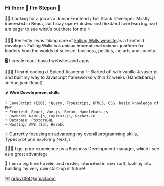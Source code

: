 ### Hi there 👋 I'm Stepan 👾

<!--
**orlovstepan/orlovstepan** is a ✨ _special_ ✨ repository because its `README.md` (this file) appears on your GitHub profile.

Here are some ideas to get you started:

- 🔭 I’m currently working on ...
- 🌱 I’m currently learning ...
- 👯 I’m looking to collaborate on ...
- 🤔 I’m looking for help with ...
- 💬 Ask me about ...
- 📫 How to reach me: ...
- 😄 Pronouns: ...
- ⚡ Fun fact: ...
-->

🕵️‍♂️ Looking for a job as a Junior Frontend / Full Stack Developer. Mostly interested in React, but I stay open-minded and flexible. I love learning, so I am eager to see what's out there for me ⚡️

🧑🏻‍💻 Recently I was taking care of <a href="https://falling-walls.com/"> Falling Walls website </a> as a frontend developer. Falling Walls is a unique international science platform for leaders from the worlds of science, business, politics, the arts and society.

🖥️ I create react-based websites and apps

🧑🏻‍🎓 I learnt coding at Spiced Academy ✨ Started off with vanilla Javascript and built my way to Javascript frameworks within 12 weeks (Handlebars.js => Vue.js => React) 

🌶️ <strong> Web Development skills </strong>

    • JavaScript (ES6), jQuery, Typescript, HTML5, CSS, basic knowledge of PHP
    • Frontend: React, Vue.js, Redux, Handlebars.js
    • Backend: Node.js, Express.js, Socket.IO 
    • Database: PostgreSQL
    • Hosting: AWS (S3), Heroku
    
 💡 Currently focusing on advancing my overall programming skills, Typescript and exploring Next.js
    
 🧑🏻‍💼 I got prior experience as a Business Development manager, which I see as a great advantage
 
 🪩 I am a big time traveler and reader, interested in new stuff, looking into building my very own start-up in future! 
 
 ✉️ orlovst94@gmail.com

